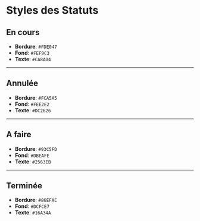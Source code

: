 # Styles des Statuts

## En cours
- **Bordure**: `#FDE047`
- **Fond**: `#FEF9C3`
- **Texte**: `#CA8A04`

---

## Annulée
- **Bordure**: `#FCA5A5`
- **Fond**: `#FEE2E2`
- **Texte**: `#DC2626`

---

## A faire
- **Bordure**: `#93C5FD`
- **Fond**: `#DBEAFE`
- **Texte**: `#2563EB`

---

## Terminée
- **Bordure**: `#86EFAC`
- **Fond**: `#DCFCE7`
- **Texte**: `#16A34A`
